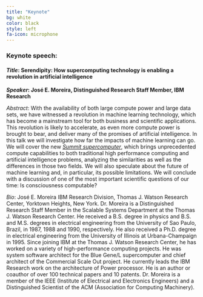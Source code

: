 ```yaml
---
title: "Keynote"
bg: white
color: black
style: left
fa-icon: microphone
---
```


### Keynote speech:

#### *Title*: Serendipity: How supercomputing technology is enabling a revolution in artificial intelligence

***Speaker*: José E. Moreira, Distinguished Research Staff Member, IBM Research**

*Abstract*: With the availability of both large compute power and large data sets, we have witnessed a revolution in machine learning technology, which has become a mainstream tool for both business and scientific applications. This revolution is likely to accelerate, as even more compute power is brought to bear, and deliver many of the promises of artificial intelligence. In this talk we will investigate how far the impacts of machine learning can go. We will cover the new <span style="color:blue">*<a href="https://www.olcf.ornl.gov/summit/">Summit supercomputer</a>*</span>, which brings unprecedented compute capabilities to both traditional high performance computing and artificial intelligence problems, analyzing the similarities as well as the differences in those two fields. We will also speculate about the future of machine learning and, in particular, its possible limitations. We will conclude with a  discussion of one of the most important scientific questions of our time: Is consciousness computable?

*Bio*: José E. Moreira IBM Research Division, Thomas J. Watson Research Center, Yorktown Heights, New York. Dr. Moreira is a Distinguished Research Staff Member in the Scalable Systems Department at the Thomas J. Watson Research Center.  He received a B.S. degree in physics and B.S. and M.S. degrees in electrical engineering from the University of Sao Paulo, Brazil, in 1987, 1988 and 1990, respectively. He also received a Ph.D. degree in electrical engineering from the University of Illinois at Urbana-Champaign in 1995. Since joining IBM at the Thomas J. Watson Research Center, he has worked on a variety of high-performance computing projects. He was system software architect for the Blue Gene/L supercomputer and chief architect of the Commercial Scale Out project. He currently leads the IBM Research work on the architecture of Power processor. He is an author or coauthor of over 100 technical papers and 10 patents.  Dr. Moreira is a member of the IEEE (Institute of Electrical and Electronics Engineers) and a Distinguished Scientist of the ACM (Association for Computing Machinery).



